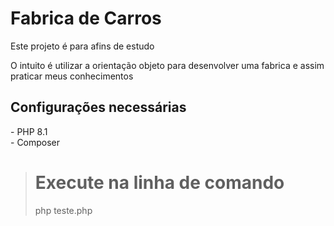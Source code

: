 <h1>Fabrica de Carros</h1>

<p>Este projeto é para afins de estudo</p>
<p>O intuito é utilizar a orientação objeto para desenvolver uma fabrica e assim praticar meus conhecimentos</p

> <h2>Configurações necessárias</h2>
> - PHP 8.1 <br>
> - Composer <br>


> <h1>Execute na linha de comando</h1>
> <p>php teste.php</p>